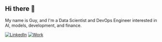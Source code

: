 ## Hi there 👋 
My name is Guy, and I'm a Data Scientist and DevOps Engineer interested in AI, models, development, and finance.


[![LinkedIn](https://img.shields.io/badge/LinkedIn-0077B5?logo=linkedin&logoColor=white)](https://www.linkedin.com/in/guy-maduel/)  [![Work](https://img.shields.io/badge/%20DSI%20-FF5722?logo=web&logoColor=white)](https://idc-dsi.github.io/DiaCorpus_Mafat/)




